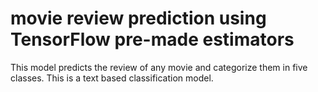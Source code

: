 # movie review prediction using TensorFlow pre-made estimators
This model predicts the review of any movie and categorize them in five classes. This is a text based classification model.
